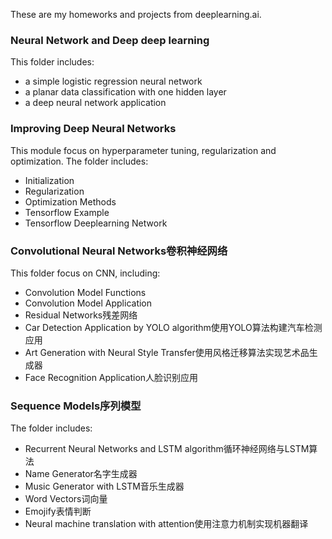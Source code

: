 These are my homeworks and projects from deeplearning.ai.

<h3>Neural Network and Deep deep learning</h3>
This folder includes:
<ul>
<li>a simple logistic regression neural network</li>
<li>a planar data classification with one hidden layer</li>
<li>a deep neural network application</li>
</ul>

<h3>Improving Deep Neural Networks</h3>
This module focus on hyperparameter tuning, regularization and optimization.
The folder includes:
<ul>
<li>Initialization</li>
<li>Regularization</li>
<li>Optimization Methods</li>
<li>Tensorflow Example</li>
<li>Tensorflow Deeplearning Network</li>
</ul>

<h3>Convolutional Neural Networks卷积神经网络</h3>
This folder focus on CNN, including:
<ul>
<li>Convolution Model Functions</li>
<li>Convolution Model Application</li>
<li>Residual Networks残差网络</li>
<li>Car Detection Application by YOLO algorithm使用YOLO算法构建汽车检测应用</li>
<li>Art Generation with Neural Style Transfer使用风格迁移算法实现艺术品生成器</li>
<li>Face Recognition Application人脸识别应用</li>
</ul>

<h3>Sequence Models序列模型</h3>
The folder includes:
<ul>
<li>Recurrent Neural Networks and LSTM algorithm循环神经网络与LSTM算法</li>
<li>Name Generator名字生成器</li>
<li>Music Generator with LSTM音乐生成器</li>
<li>Word Vectors词向量</li>
<li>Emojify表情判断</li>
<li>Neural machine translation with attention使用注意力机制实现机器翻译</li>
</ul>
